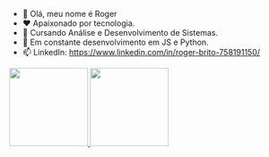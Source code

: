 - 👋 Olá, meu nome é Roger
- ❤️ Apaixonado por tecnologia.
- 🎩 Cursando Análise e Desenvolvimento de Sistemas.
- 🌱 Em constante desenvolvimento em JS e Python.
- 📫 LinkedIn: https://www.linkedin.com/in/roger-brito-758191150/


<div>
  <a href="https://github.com/rogergbrito">
  <img height="140em" src="https://github-readme-stats.vercel.app/api?username=rogergbrito&show_icons=true&theme=dark&include_all_commits=true&count_private=true%22/%3E">
  <img height="140em" src="https://github-readme-stats.vercel.app/api/top-langs/?username=rogergbrito&layout=compact&langs_count=7&theme=dark%22/%3E">
</div>

